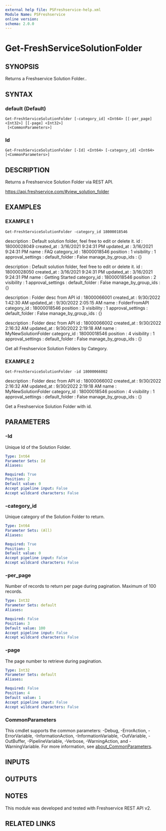 ```yaml
---
external help file: PSFreshservice-help.xml
Module Name: PSFreshservice
online version:
schema: 2.0.0
---
```


# Get-FreshServiceSolutionFolder

## SYNOPSIS
Returns a Freshservice Solution Folder..

## SYNTAX

### default (Default)
```
Get-FreshServiceSolutionFolder [-category_id] <Int64> [[-per_page] <Int32>] [[-page] <Int32>]
 [<CommonParameters>]
```

### Id
```
Get-FreshServiceSolutionFolder [-Id] <Int64> [-category_id] <Int64> [<CommonParameters>]
```

## DESCRIPTION
Returns a Freshservice Solution Folder via REST API.

https://api.freshservice.com/#view_solution_folder

## EXAMPLES

### EXAMPLE 1
```
Get-FreshServiceSolutionFolder -category_id 18000018546
```

description         : Default solution folder, feel free to edit or delete it.
id                  : 18000028049
created_at          : 3/16/2021 9:24:31 PM
updated_at          : 3/16/2021 9:24:31 PM
name                : FAQ
category_id         : 18000018546
position            : 1
visibility          : 1
approval_settings   :
default_folder      : False
manage_by_group_ids : {}

description         : Default solution folder, feel free to edit or delete it.
id                  : 18000028050
created_at          : 3/16/2021 9:24:31 PM
updated_at          : 3/16/2021 9:24:31 PM
name                : Getting Started
category_id         : 18000018546
position            : 2
visibility          : 1
approval_settings   :
default_folder      : False
manage_by_group_ids : {}

description         : Folder desc from API
id                  : 18000066001
created_at          : 9/30/2022 1:42:30 AM
updated_at          : 9/30/2022 2:05:15 AM
name                : FolderFromAPI
category_id         : 18000018546
position            : 3
visibility          : 1
approval_settings   :
default_folder      : False
manage_by_group_ids : {}

description         : Folder desc from API
id                  : 18000066002
created_at          : 9/30/2022 2:16:32 AM
updated_at          : 9/30/2022 2:19:18 AM
name                : MyNewSolutionFolder
category_id         : 18000018546
position            : 4
visibility          : 1
approval_settings   :
default_folder      : False
manage_by_group_ids : {}

Get all Freshservice Solution Folders by Category.

### EXAMPLE 2
```
Get-FreshServiceSolutionFolder -id 18000066002
```

description         : Folder desc from API
id                  : 18000066002
created_at          : 9/30/2022 2:16:32 AM
updated_at          : 9/30/2022 2:19:18 AM
name                : MyNewSolutionFolder
category_id         : 18000018546
position            : 4
visibility          : 1
approval_settings   :
default_folder      : False
manage_by_group_ids : {}

Get a Freshservice Solution Folder with id.

## PARAMETERS

### -Id
Unique Id of the Solution Folder.

```yaml
Type: Int64
Parameter Sets: Id
Aliases:

Required: True
Position: 2
Default value: 0
Accept pipeline input: False
Accept wildcard characters: False
```

### -category_id
Unique category of the Solution Folder to return.

```yaml
Type: Int64
Parameter Sets: (All)
Aliases:

Required: True
Position: 1
Default value: 0
Accept pipeline input: False
Accept wildcard characters: False
```

### -per_page
Number of records to return per page during pagination. 
Maximum of 100 records.

```yaml
Type: Int32
Parameter Sets: default
Aliases:

Required: False
Position: 3
Default value: 100
Accept pipeline input: False
Accept wildcard characters: False
```

### -page
The page number to retrieve during pagination.

```yaml
Type: Int32
Parameter Sets: default
Aliases:

Required: False
Position: 4
Default value: 1
Accept pipeline input: False
Accept wildcard characters: False
```

### CommonParameters
This cmdlet supports the common parameters: -Debug, -ErrorAction, -ErrorVariable, -InformationAction, -InformationVariable, -OutVariable, -OutBuffer, -PipelineVariable, -Verbose, -WarningAction, and -WarningVariable. For more information, see [about_CommonParameters](http://go.microsoft.com/fwlink/?LinkID=113216).

## INPUTS

## OUTPUTS

## NOTES
This module was developed and tested with Freshservice REST API v2.

## RELATED LINKS
